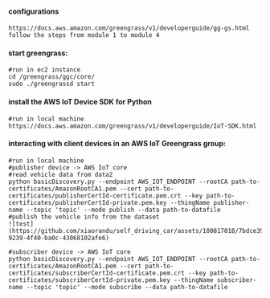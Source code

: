 #### configurations
    https://docs.aws.amazon.com/greengrass/v1/developerguide/gg-gs.html
    follow the steps from module 1 to module 4
    
#### start greengrass:
    #run in ec2 instance
    cd /greengrass/ggc/core/
    sudo ./greengrassd start

#### install the AWS IoT Device SDK for Python
    #run in local machine
    https://docs.aws.amazon.com/greengrass/v1/developerguide/IoT-SDK.html

#### interacting with client devices in an AWS IoT Greengrass group:
    #run in local machine
    #publisher device -> AWS IoT core
    #read vehicle data from data2
    python basicDiscovery.py --endpoint AWS_IOT_ENDPOINT --rootCA path-to-certificates/AmazonRootCA1.pem --cert path-to-certificates/publisherCertId-certificate.pem.crt --key path-to-certificates/publisherCertId-private.pem.key --thingName publisher-name --topic 'topic' --mode publish --data path-to-datafile
    #publish the vehicle info from the dataset
    ![test](https://github.com/xiaorandu/self_driving_car/assets/100817018/7bdce398-9239-4f40-ba0c-43068102afe6)
    
    #subscriber device -> AWS IoT core
    python basicDiscovery.py --endpoint AWS_IOT_ENDPOINT --rootCA path-to-certificates/AmazonRootCA1.pem --cert path-to-certificates/subscriberCertId-certificate.pem.crt --key path-to-certificates/subscriberCertId-private.pem.key --thingName subscriber-name --topic 'topic' --mode subscribe --data path-to-datafile
